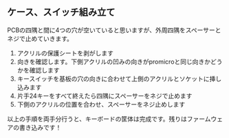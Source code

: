 ## ケース、スイッチ組み立て

PCBの四隅と間に4つの穴が空いていると思いますが、外周四隅をスペーサーとネジで止めていきます。  

1. アクリルの保護シートを剥がします
2. 向きを確認します。下側アクリルの凹みの向きがpromicroと同じ向きかどうかを確認します
3. キースイッチを基板の穴の向きに合わせて上側のアクリルとソケットに挿し込みます
4. 片手24キーをすべて終えたら四隅にスペーサーをネジで止めます
5. 下側のアクリルの位置を合わせ、スペーサーをネジ止めします

以上の手順を両手分行うと、キーボードの筐体は完成です。残りはファームウェアの書き込みです！  
